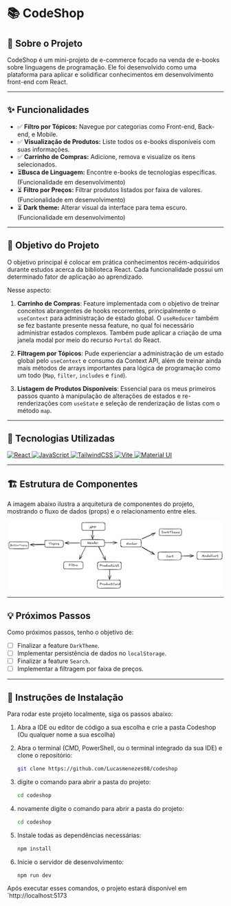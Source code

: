 # 📚 CodeShop



## 🛒 Sobre o Projeto

CodeShop é um mini-projeto de e-commerce focado na venda de e-books sobre linguagens de programação. Ele foi desenvolvido como uma plataforma para aplicar e solidificar conhecimentos em desenvolvimento front-end com React.

---

## ✨ Funcionalidades

-   ✅ **Filtro por Tópicos:** Navegue por categorias como Front-end, Back-end, e Mobile.
-   ✅ **Visualização de Produtos:** Liste todos os e-books disponíveis com suas informações.
-   ✅ **Carrinho de Compras:** Adicione, remova e visualize os itens selecionados.
-   ⏳**Busca de Linguagem:** Encontre e-books de tecnologias específicas. (Funcionalidade em desenvolvimento)
-   ⏳ **Filtro por Preços:** Filtrar produtos listados por faixa de valores. (Funcionalidade em desenvolvimento)
-   ⏳ **Dark theme:** Alterar visual da interface para tema escuro. (Funcionalidade em desenvolvimento)

---

## 🎯 Objetivo do Projeto

O objetivo principal é colocar em prática conhecimentos recém-adquiridos durante estudos acerca da biblioteca React. Cada funcionalidade possui um determinado fator de aplicação ao aprendizado.

Nesse aspecto:

1.  **Carrinho de Compras**: Feature implementada com o objetivo de treinar conceitos abrangentes de hooks recorrentes, principalmente o `useContext` para administração de estado global. O `useReducer` também se fez bastante presente nessa feature, no qual foi necessário administrar estados complexos. Também pude aplicar a criação de uma janela modal por meio do recurso `Portal` do React.

2.  **Filtragem por Tópicos**: Pude experienciar a administração de um estado global pelo `useContext` e consumo da Context API, além de treinar ainda mais métodos de arrays importantes para lógica de programação como um todo (`Map`, `filter`, `includes` e `find`).

3.  **Listagem de Produtos Disponíveis**: Essencial para os meus primeiros passos quanto à manipulação de alterações de estados e re-renderizações com `useState` e seleção de renderização de listas com o método `map`.

---

## 🚀 Tecnologias Utilizadas

<p align="left">
  <a href="https://react.dev/" target="_blank" rel="noreferrer"> 
    <img src="https://img.shields.io/badge/React-20232A?style=for-the-badge&logo=react&logoColor=61DAFB" alt="React"/>
  </a>
  <a href="https://developer.mozilla.org/en-US/docs/Web/JavaScript" target="_blank" rel="noreferrer"> 
    <img src="https://img.shields.io/badge/JavaScript-F7DF1E?style=for-the-badge&logo=javascript&logoColor=black" alt="JavaScript"/>
  </a>
  <a href="https://tailwindcss.com/" target="_blank" rel="noreferrer"> 
    <img src="https://img.shields.io/badge/Tailwind_CSS-38B2AC?style=for-the-badge&logo=tailwind-css&logoColor=white" alt="TailwindCSS"/>
  </a>
  <a href="https://vitejs.dev/" target="_blank" rel="noreferrer"> 
    <img src="https://img.shields.io/badge/Vite-646CFF?style=for-the-badge&logo=vite&logoColor=white" alt="Vite"/>
  </a>
  <a href="https://mui.com/" target="_blank" rel="noreferrer"> 
    <img src="https://img.shields.io/badge/Material--UI-0081CB?style=for-the-badge&logo=material-ui&logoColor=white" alt="Material UI"/>
  </a>
</p>

---

## 🏗️ Estrutura de Componentes

A imagem abaixo ilustra a arquitetura de componentes do projeto, mostrando o fluxo de dados (props) e o relacionamento entre eles.

![Estrutura de Componentes](./codeshop/src/assets/arvore_componentes_codeshop.png)

---

## 💡 Próximos Passos

Como próximos passos, tenho o objetivo de:

-   [ ] Finalizar a feature `DarkTheme`.
-   [ ] Implementar persistência de dados no `localStorage`.
-   [ ] Finalizar a feature `Search`.
-   [ ] Implementar a filtragem por faixa de preços.

---

## 🔧 Instruções de Instalação

Para rodar este projeto localmente, siga os passos abaixo:


1.  Abra a IDE ou editor de código a sua escolha e crie a pasta Codeshop (Ou qualquer nome a sua escolha)
   

2.  Abra o terminal (CMD, PowerShell, ou o terminal integrado da sua IDE) e clone o repositório:
    ```bash
    git clone https://github.com/Lucasmenezes08/codeshop
    ```

3.  digite o comando para abrir a pasta do projeto:
    ```bash
    cd codeshop
    ```

4.  novamente digite o comando para abrir a pasta do projeto:
    ```bash
    cd codeshop
    ```


5.  Instale todas as dependências necessárias:
    ```bash
    npm install
    ```

6.  Inicie o servidor de desenvolvimento:
    ```bash
    npm run dev
    ```

Após executar esses comandos, o projeto estará disponível em `http://localhost:5173